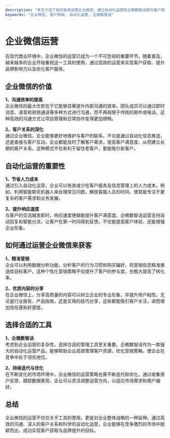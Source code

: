 ```yaml
---
description: "本文介绍了如何高效运营企业微信，通过自动化运营和企微数智话提升客户获取率，确保良好的用户体验。"
keywords: "企业微信, 客户获取, 自动化运营, 企微数智话"
---
```

# 企业微信运营

在现代商业环境中，企业微信的运营已成为一个不可忽视的重要环节。随着普及，越来越多的企业开始重视这一工具的使用，通过高效的运营来实现客户获取、提升品牌影响力以及优化客户服务。

## 企业微信的价值

**1、沟通效率的提高**  
企业微信的最大优势在于它能够显著提升内部沟通的效率。团队成员可以通过即时消息、语音和视频通话等多种方式进行沟通，而不再局限于传统的邮件或电话。这种高效的沟通方式让项目管理和日常协作变得更加顺畅。

**2、客户关系的深化**  
通过企业微信，企业能够更好地维护与客户的联系。不论是通过自动化信息推送，还是直接与客户互动，企业都能及时了解客户需求，提高客户满意度，从而建立长期的客户关系。这种模式不仅有利于留住老客户，更能吸引新客户。

## 自动化运营的重要性

**1、节省人力成本**  
通过引入自动化运营，企业可以有效减少在客户服务及信息管理上的人力成本。例如，利用智能聊天机器人来处理常见问题，解放客服人员的时间，使其能专注于更复杂的客户需求和业务发展。

**2、提升响应速度**  
与客户的交流越发即时，响应速度便越能提升客户满意度。企微数智话运营支持自动回复和智能分流，让客户在第一时间得到反馈，不仅能提高客户体验，还能增强企业形象。

## 如何通过运营企业微信来获客

**1、精准营销**  
企业可以利用数据分析功能，分析客户的行为习惯和购买偏好，将营销信息精准推送给目标客户。这种个性化营销策略不仅提升了客户的参与度，也极大提高了转化率。

**2、优质内容的分享**  
在企业微信上，分享高质量的内容可以树立企业的专业形象，并提升用户粘性。无论是行业报告、产品指南，还是实用的技巧分享，这些都能吸引客户关注，进而增加信任感和好感度。

## 选择合适的工具

**1、企微数智话**  
考虑到企业运营的复杂性，选择合适的管理工具至关重要。企微数智话作为一款强大的自动化运营产品，能够帮助企业高效管理客户资源，优化营销策略，使企业在竞争中处于领先地位。

**2、持续迭代与优化**  
在不断变化的市场环境中，企业微信的运营策略也需不断迭代和优化。通过收集用户反馈，跟踪数据表现，企业可以灵活调整运营方向，以适应市场需求和用户偏好。

## 总结

企业微信的运营不仅仅关乎工具的使用，更是对企业整体战略的一种延伸。通过高效的沟通、深入的客户关系和科学的自动化运营，企业能够在竞争激烈的市场中脱颖而出，成功实现客户获取与品牌提升的目标。
